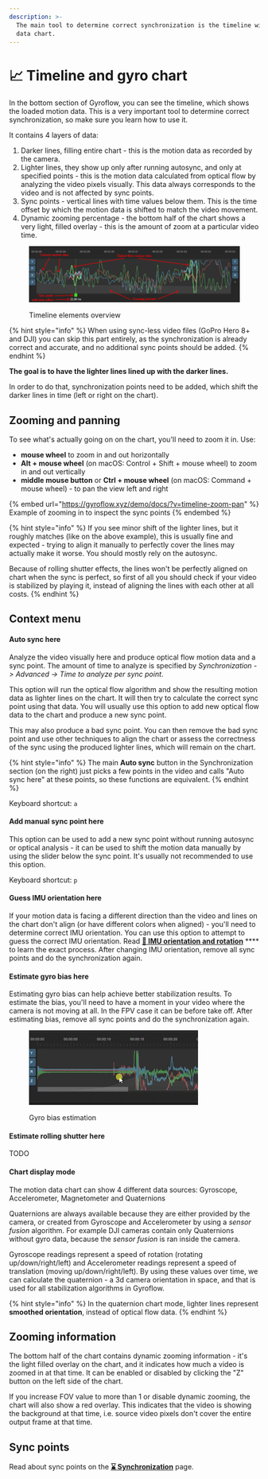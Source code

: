 ```yaml
---
description: >-
  The main tool to determine correct synchronization is the timeline with motion
  data chart.
---
```


# 📈 Timeline and gyro chart

In the bottom section of Gyroflow, you can see the timeline, which shows the loaded motion data. This is a very important tool to determine correct synchronization, so make sure you learn how to use it.

It contains 4 layers of data:

1. Darker lines, filling entire chart - this is the motion data as recorded by the camera.
2. Lighter lines, they show up only after running autosync, and only at specified points - this is the motion data calculated from optical flow by analyzing the video pixels visually. This data always corresponds to the video and is not affected by sync points.
3. Sync points - vertical lines with time values below them. This is the time offset by which the motion data is shifted to match the video movement.
4. Dynamic zooming percentage - the bottom half of the chart shows a very light, filled overlay - this is the amount of zoom at a particular video time.

<figure><img src="../../.gitbook/assets/image (15).png" alt=""><figcaption><p>Timeline elements overview</p></figcaption></figure>

{% hint style="info" %}
When using sync-less video files (GoPro Hero 8+ and DJI) you can skip this part entirely, as the synchronization is already correct and accurate, and no additional sync points should be added.
{% endhint %}

**The goal is to have the lighter lines lined up with the darker lines.**

In order to do that, synchronization points need to be added, which shift the darker lines in time (left or right on the chart).

## Zooming and panning

To see what's actually going on on the chart, you'll need to zoom it in. Use:

* **mouse wheel** to zoom in and out horizontally
* **Alt + mouse wheel** (on macOS: Control + Shift + mouse wheel) to zoom in and out vertically
* **middle mouse button** or **Ctrl + mouse wheel** (on macOS: Command + mouse wheel) - to pan the view left and right

{% embed url="https://gyroflow.xyz/demo/docs/?v=timeline-zoom-pan" %}
Example of zooming in to inspect the sync points
{% endembed %}

{% hint style="info" %}
If you see minor shift of the lighter lines, but it roughly matches (like on the above example), this is usually fine and expected - trying to align it manually to perfectly cover the lines may actually make it worse. You should mostly rely on the autosync.&#x20;

Because of rolling shutter effects, the lines won't be perfectly aligned on chart when the sync is perfect, so first of all you should check if your video is stabilized by playing it, instead of aligning the lines with each other at all costs.
{% endhint %}

## Context menu

#### Auto sync here

Analyze the video visually here and produce optical flow motion data and a sync point. The amount of time to analyze is specified by _Synchronization -> Advanced -> Time to analyze per sync point_.

This option will run the optical flow algorithm and show the resulting motion data as lighter lines on the chart. It will then try to calculate the correct sync point using that data. You will usually use this option to add new optical flow data to the chart and produce a new sync point.

This may also produce a bad sync point. You can then remove the bad sync point and use other techniques to align the chart or assess the correctness of the sync using the produced lighter lines, which will remain on the chart.

{% hint style="info" %}
The main **Auto sync** button in the Synchronization section (on the right) just picks a few points in the video and calls "Auto sync here" at these points, so these functions are equivalent.
{% endhint %}

Keyboard shortcut: `a`

#### Add manual sync point here

This option can be used to add a new sync point without running autosync or optical analysis - it can be used to shift the motion data manually by using the slider below the sync point. It's usually not recommended to use this option.

Keyboard shortcut: `p`

#### Guess IMU orientation here

If your motion data is facing a different direction than the video and lines on the chart don't align (or have different colors when aligned) - you'll need to determine correct IMU orientation. You can use this option to attempt to guess the correct IMU orientation. Read [**🔀 IMU orientation and rotation**](../../advanced-usage/imu-orientation-and-rotation.md) **** to learn the exact process. After changing IMU orientation, remove all sync points and do the synchronization again.

#### Estimate gyro bias here

Estimating gyro bias can help achieve better stabilization results. To estimate the bias, you'll need to have a moment in your video where the camera is not moving at all. In the FPV case it can be before take off. After estimating bias, remove all sync points and do the synchronization again.

<figure><img src="../../.gitbook/assets/20230218023727_1.gif" alt=""><figcaption><p>Gyro bias estimation</p></figcaption></figure>

#### Estimate rolling shutter here

TODO

#### Chart display mode

The motion data chart can show 4 different data sources: Gyroscope, Accelerometer, Magnetometer and Quaternions

Quaternions are always available because they are either provided by the camera, or created from Gyroscope and Accelerometer by using a _sensor fusion_ algorithm. For example DJI cameras contain only Quaternions without gyro data, because the _sensor fusion_ is ran inside the camera.&#x20;

Gyroscope readings represent a speed of rotation (rotating up/down/right/left) and Accelerometer readings represent a speed of translation (moving up/down/right/left). By using these values over time, we can calculate the quaternion - a 3d camera orientation in space, and that is used for all stabilization algorithms in Gyroflow.

{% hint style="info" %}
In the quaternion chart mode, lighter lines represent **smoothed orientation**, instead of optical flow data.
{% endhint %}

## Zooming information

The bottom half of the chart contains dynamic zooming information - it's the light filled overlay on the chart, and it indicates how much a video is zoomed in at that time. It can be enabled or disabled by clicking the "Z" button on the left side of the chart.&#x20;

If you increase FOV value to more than 1 or disable dynamic zooming, the chart will also show a red overlay. This indicates that the video is showing the background at that time, i.e. source video pixels don't cover the entire output frame at that time.

## Sync points

Read about sync points on the [**⌛ Synchronization**](synchronization.md) page.
